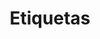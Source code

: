 ---
title: Etiquetas
title_seo: ''
slug: etiquetas
description: Listado de etiquetas
image: ''
draft: true
noindex: true
translationKey: tags
---